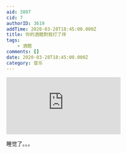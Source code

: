 ```yaml
---
aid: 3807
cid: 7
authorID: 3619
addTime: 2020-03-28T18:45:00.000Z
title: 你的酒館對我打了烊
tags:
    - 酒館
comments: []
date: 2020-03-28T18:45:00.000Z
category: 音乐
---
```


<div class="videowrapper"><iframe src="https://www.youtube.com/embed/ynaARgs_yvQ" frameborder="0" allow="accelerometer; autoplay; encrypted-media; gyroscope; picture-in-picture" allowfullscreen=""></iframe></div>

睡觉了。。。
